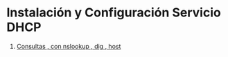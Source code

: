 # Instalación y Configuración Servicio DHCP 
1. [Consultas , con nslookup , dig , host](./1_consultas_dns.md)

